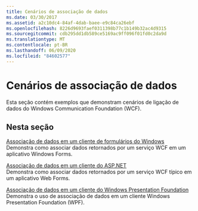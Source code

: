```yaml
---
title: Cenários de associação de dados
ms.date: 03/30/2017
ms.assetid: a2c10dc4-84af-4dab-baee-e9c84ca26ebf
ms.openlocfilehash: 8226d9693faef0311398b77c1b149b32ac4d9315
ms.sourcegitcommit: cdb295dd1db589ce5169ac9ff096f01fd0c2da9d
ms.translationtype: MT
ms.contentlocale: pt-BR
ms.lasthandoff: 06/09/2020
ms.locfileid: "84602577"
---
```

# <a name="data-binding-scenarios"></a>Cenários de associação de dados
Esta seção contém exemplos que demonstram cenários de ligação de dados do Windows Communication Foundation (WCF).  
  
## <a name="in-this-section"></a>Nesta seção  
 [Associação de dados em um cliente de formulários do Windows](data-binding-in-a-windows-forms-client.md)  
 Demonstra como associar dados retornados por um serviço WCF em um aplicativo Windows Forms.  
  
 [Associação de dados em um cliente do ASP.NET](data-binding-in-an-aspnet-client.md)  
 Demonstra como associar dados retornados por um serviço WCF típico em um aplicativo Web Forms.  
  
 [Associação de dados em um cliente do Windows Presentation Foundation](data-binding-in-a-wpf-client.md)  
 Demonstra o uso de associação de dados em um cliente Windows Presentation Foundation (WPF).
